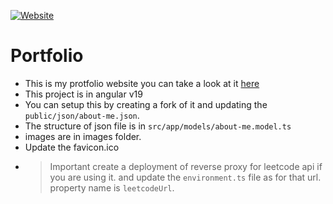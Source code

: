 [![Website](https://img.shields.io/website?url=https%3A%2F%2Fmimanshu-maheshwari.github.io%2Fportfolio%2F)](https://mimanshu-maheshwari.github.io/portfolio)

# Portfolio

- This is my protfolio website you can take a look at it [here](https://mimanshu-maheshwari.github.io/portfolio)
- This project is in angular v19
- You can setup this by creating a fork of it and updating the `public/json/about-me.json`.
- The structure of json file is in `src/app/models/about-me.model.ts`
- images are in images folder.
- Update the favicon.ico
- > Important
  > create a deployment of reverse proxy for leetcode api if you are using it.
  > and update the `environment.ts` file as for that url.
  > property name is `leetcodeUrl`.
